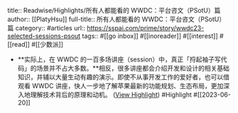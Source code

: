 title:: Readwise/Highlights/所有人都能看的 WWDC：平台咨文（PSotU）篇
author:: [[PlatyHsu]]
full-title:: 所有人都能看的 WWDC：平台咨文（PSotU）篇
category:: #articles
url:: https://sspai.com/prime/story/wwdc23-selected-sessions-psout
tags:: #[[go inbox]] #[[inoreader]] #[[interest]] #[[read]] #[[少数派]]

- **实际上，在 WWDC 的一百多场讲座（session）中，真正「捋起袖子写代码」的场景并不占大多数。**相反，很多讲座都会介绍开发和设计的相关基础知识，并辅以大量生动有趣的演示。即使不从事开发工作的爱好者，也可以借观看 WWDC 讲座，快人一步地了解苹果最新的功能规划、生态布局，更加深入地理解技术背后的原理和动机。 ([View Highlight](https://read.readwise.io/read/01h3bwatf18dw80rxvhnrn3x85)) #Highlight #[[2023-06-20]]